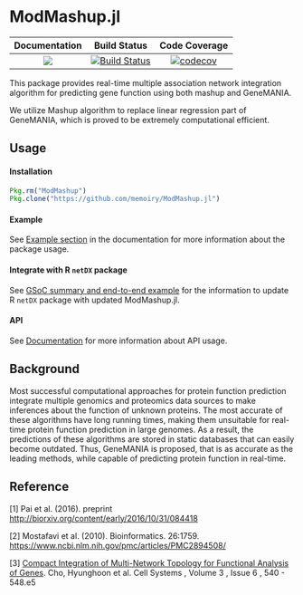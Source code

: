 # ModMashup.jl

|Documentation|Build Status| Code Coverage|
| :---: | :---: | :---:|
|[![](https://img.shields.io/badge/docs-stable-blue.svg)](https://memoiry.github.io/ModMashup.jl)|[![Build Status](https://travis-ci.org/memoiry/ModMashup.jl.svg?branch=master)](https://travis-ci.org/memoiry/ModMashup.jl)|[![codecov](https://codecov.io/gh/memoiry/ModMashup.jl/branch/master/graph/badge.svg)](https://codecov.io/gh/memoiry/ModMashup.jl)|

This package provides real-time multiple association network integration algorithm for predicting gene function using both mashup and GeneMANIA.

We utilize Mashup algorithm to replace linear regression part of GeneMANIA, which is proved to be extremely computational efficient.

## Usage

#### Installation

```julia
Pkg.rm("ModMashup")
Pkg.clone("https://github.com/memoiry/ModMashup.jl")
```


#### Example

See [Example section](http://memoiry.me/ModMashup.jl/dev/get_start.html) in the documentation for more information about the package usage.

#### Integrate with R `netDX` package

See [GSoC summary and end-to-end example](http://memoiry.me/ModMashup.jl/dev/GSoC.html) for the information to update R `netDX` package with updated ModMashup.jl.

#### API

See [Documentation](https://memoiry.github.io/ModMashup.jl) for more information about API usage.

## Background

Most successful computational approaches for protein function prediction integrate multiple genomics and proteomics data sources to make inferences about the function of unknown proteins. The most accurate of these algorithms have long running times, making them unsuitable for real-time protein function prediction in large genomes. As a result, the predictions of these algorithms are stored in static databases that can easily become outdated. Thus, GeneMANIA is proposed, that is as accurate as the leading methods, while capable of predicting protein function in real-time.
 
## Reference


[1] Pai et al. (2016). preprint http://biorxiv.org/content/early/2016/10/31/084418

[2] Mostafavi et al. (2010). Bioinformatics. 26:1759. https://www.ncbi.nlm.nih.gov/pmc/articles/PMC2894508/

[3] [Compact Integration of Multi-Network Topology for Functional Analysis of Genes](http://www.cell.com/cell-systems/fulltext/S2405-4712(16)30360-X?_returnURL=http%3A%2F%2Flinkinghub.elsevier.com%2Fretrieve%2Fpii%2FS240547121630360X%3Fshowall%3Dtrue). Cho, Hyunghoon et al. Cell Systems , Volume 3 , Issue 6 , 540 - 548.e5 

